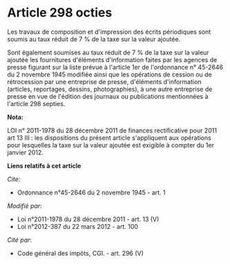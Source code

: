 # Article 298 octies

Les travaux de composition et d'impression des écrits périodiques sont soumis au taux réduit de 7 % de la taxe sur la valeur
ajoutée. 

Sont également soumises au taux réduit de 7 % de la taxe sur la valeur ajoutée les fournitures d'éléments d'information
faites par les agences de presse figurant sur la liste prévue à l'article 1er de l'ordonnance n° 45-2646 du 2 novembre 1945
modifiée ainsi que les opérations de cession ou de rétrocession par une entreprise de presse, d'éléments d'information
(articles, reportages, dessins, photographies), à une autre entreprise de presse en vue de l'édition des journaux ou
publications mentionnées à l'article 298 septies.

**Nota:**

LOI n° 2011-1978 du 28 décembre 2011 de finances rectificative pour 2011 art 13 III : les dispositions du présent article
s'appliquent aux opérations pour lesquelles la taxe sur la valeur ajoutée est exigible à compter du 1er janvier 2012.

**Liens relatifs à cet article**

_Cite_:

  - Ordonnance n°45-2646 du 2 novembre 1945 - art. 1

_Modifié par_:

  - Loi n°2011-1978 du 28 décembre 2011 - art. 13 (V)
  - Loi n°2012-387 du 22 mars 2012 - art. 100

_Cité par_:

  - Code général des impôts, CGI. - art. 296 (V)
